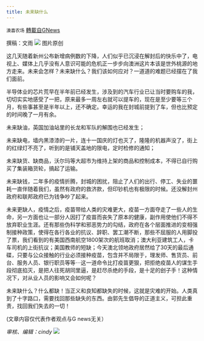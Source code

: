 ```yaml
---
title: 未来缺什么
---
```

`澳喜农场` [轉載自GNews](https://gnews.org/zh-hans/1592371/)

撰稿：文雨
![](https://assets.gnews.org/wp-content/uploads/2021/10/1F95727C-FA08-435D-8643-0F441B215ACC.jpeg)
图片原创

这几天随着新州公布新增病例数的下降，人们似乎已沉浸在解封后的快乐中了，电视上、媒体上几乎没有人意识可能的危机正一步步向澳洲这片本该是世外桃源的地方走来。未来会怎样？未来缺什么？我们该如何应对？一道道的难题已经摆在了我们面前。

半导体业的芯片荒早在半年前已经发生，涉及到的汽车行业已让当时要购车的我，切切实实地感受了一把，原来最多一周左右就可以提车的，现在是至少要等三个月，有些事甚至是半年以上，还不确定。幸运的我在封城前提到了车，但也比预定的时间晚了一月有余。

未来缺油，英国加油站里的长龙和军队的解围也已经发生；

未来缺电，墙内黑漆漆的一片，连十一国庆的灯也灭了，隆隆的机器声没了，街上的红绿灯不亮了，听到的是铺天盖地的限电，定时检修的通知；

未来缺货、缺商品，沃尔玛等大超市为维持上架的商品和控制成本，不得已自行购买了集装箱货轮，搞起了运输。

未来缺钱，二年多的疫情折腾，封城的困扰，阻止了人们的出行、停工、失业的噩耗一直伴随着我们，虽然有政府的救济款，但印钞机也有极限的时候。还没解封州政府和联邦政府已为钱争吵了起来。

未来更缺人，疫情之后，疫苗带给人类的灾难更大，疫苗一方面夺走了一些人的生命，另一方面也让一部分人因打了疫苗而丧失了原本的健康，副作用使他们不得不放弃职业生涯。还有那些伪科学和邪恶势力的勾结，政府在各个层面推进的变相强制接种政策，使得在各行各业的抗议、辞职、罢工潮不断，那些不屈服的人用脚投了票，我们看到的有美国西南航空1800架次的航班取消；澳大利亚建筑工人，卡车司机的上街抗议；美国教师的短缺；今天澳北领地政府居然给了30天的最后通碟，只要与公众接触的行业必须接种疫苗，包含并不局限于，理发师、售货员、前台、服务人员、银行职员等等⋯这一道命令比打疫苗更狠，把拒绝疫苗人的谋生手段彻底掐灭，是把人往死胡同里逼，是赶尽杀绝的手段，是十足的刽子手！这种情况下，对从业人员的影响又会如何呢？

未来缺什么？什么都缺！当正义和良知都缺失的时候，这就是灾难的开始。人类真到了十字路口，需要找回那些缺失的东西。由郭先生倡导的正道主义，可担此重责，找回我们失去的一切！

(文章内容仅代表作者观点与G news无关）

*审核、编辑：cindy*
![](https://assets.gnews.org/wp-content/uploads/2021/10/澳喜图标2-1.jpg)

